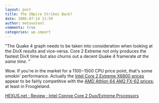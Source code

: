 ```yaml
---
layout: post
title: The INpire Strikes Back?
date: 2006-07-14 11:59
author: metavalent
comments: true
categories: wp-import
---
```

"The Quake 4 graph needs to be taken into consideration when looking at the DivX results and vice-versa. Core 2 Extreme not only produces the fastest DivX time but also churns out a decent Quake 4 framerate <em>at the same time</em>. "

Wow.  If you're in the market for a $1100-$1500 CPU price point, that's some smokin' performance.  Actually the <a href="http://tinyurl.com/zj7ev">Intel Core 2 Extreme X6800 prices</a> appear to be fairly competitive with the <a href="http://tinyurl.com/e757o">AMD Athlon 64 AM2 FX-62 prices</a>; at least in Froogleland.

<a href="http://www.hexus.net/content/item.php?item=6184&amp;page=8&amp;vpr=yes">HEXUS.net : Review : Intel Conroe Core 2 Duo/Extreme Processors
</a>
